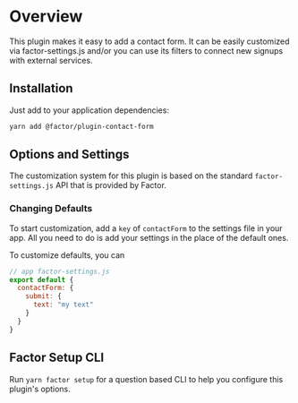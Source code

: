 # Overview

This plugin makes it easy to add a contact form. It can be easily customized via factor-settings.js and/or you can use its filters to connect new signups with external services.

## Installation

Just add to your application dependencies:

```bash
yarn add @factor/plugin-contact-form
```

## Options and Settings

The customization system for this plugin is based on the standard `factor-settings.js` API that is provided by Factor.

### Changing Defaults

To start customization, add a `key` of `contactForm` to the settings file in your app. All you need to do is add your settings in the place of the default ones.

To customize defaults, you can

```js
// app factor-settings.js
export default {
  contactForm: {
    submit: {
      text: "my text"
    }
  }
}
```

## Factor Setup CLI

Run `yarn factor setup` for a question based CLI to help you configure this plugin's options.

